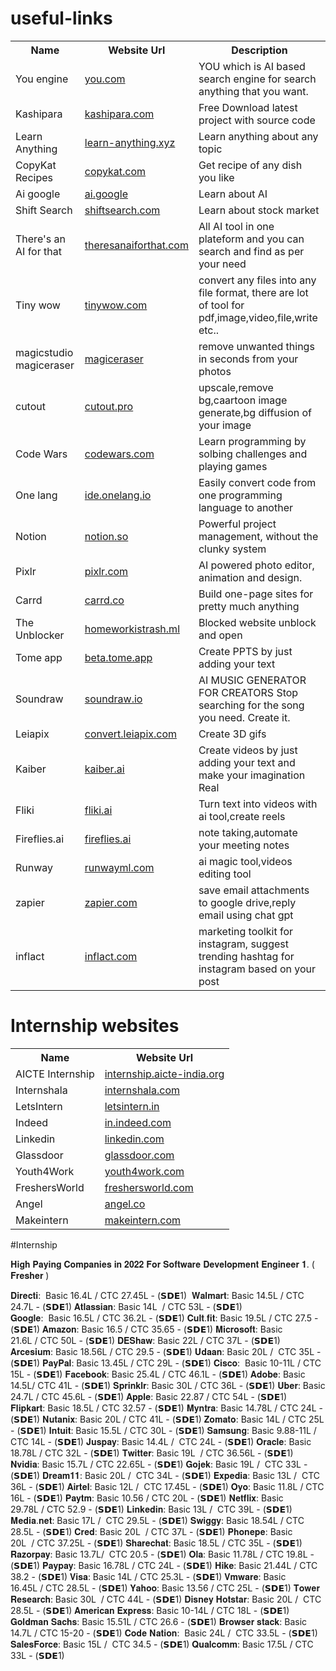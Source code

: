 # useful-links
<table>
    <tr><th>Name</th><th>Website Url</th><th>Description</th></tr>
    <tr><td>You engine</td><td><a href="https://www.you.com/" target="_parent" >you.com</a></td><td>YOU which is AI based search engine for search anything that you want.</td></tr>
    <tr><td>Kashipara</td><td><a href="https://www.kashipara.com/" target="_blank">kashipara.com</a></td><td>Free Download latest project with source code</td></tr>
    <tr><td>Learn Anything</td><td><a href="https://learn-anything.xyz/" target="_blank">learn-anything.xyz</a></td><td>Learn anything about any topic</td></tr>
    <tr><td>CopyKat Recipes</td><td><a href="https://copykat.com/" target="_blank">copykat.com</a></td><td>Get recipe of any dish you like</td></tr>
    <tr><td>Ai google</td><td><a href="https://ai.google/" target="_blank">ai.google</a></td><td>Learn about AI</td></tr>
    <tr><td>Shift Search</td><td><a href="https://www.shiftsearch.com/" target="_blank">shiftsearch.com</a></td><td>Learn about stock market</td></tr>
    <tr><td>There's an AI for that </td><td><a href="https://theresanaiforthat.com/" target="_blank">theresanaiforthat.com </a></td><td>All AI tool in one plateform and you can search and find as per your need </td></tr>
    <tr><td>Tiny wow </td><td><a href="https://tinywow.com/" target="_blank">tinywow.com </a></td><td>convert any files into any file format, there are lot of tool for pdf,image,video,file,write etc.. </td></tr>
    <tr><td>magicstudio magiceraser </td><td><a href="https://magicstudio.com/magiceraser" target="_blank">magiceraser </a></td><td>remove unwanted things in seconds from your photos </td></tr>
    <tr><td>cutout </td><td><a href="https://www.cutout.pro/" target="_blank">cutout.pro </a></td><td>upscale,remove bg,caartoon image generate,bg diffusion of your image </td></tr>
    <tr><td>Code Wars </td><td><a href="https://www.codewars.com/" target="_blank">codewars.com </a></td><td>Learn programming by solbing challenges and playing games </td></tr>
    <tr><td>One lang </td><td><a href="https://ide.onelang.io/" target="_blank">ide.onelang.io </a></td><td>Easily convert code from one programming language to another </td></tr>
    <tr><td>Notion </td><td><a href="https://www.notion.so/projects" target="_blank">notion.so </a></td><td>Powerful project management, without the clunky system </td></tr>
    <tr><td>Pixlr </td><td><a href="https://pixlr.com/" target="_blank">pixlr.com </a></td><td>AI powered photo editor, animation and design. </td></tr>
    <tr><td>Carrd </td><td><a href="https://carrd.co/" target="_blank">carrd.co </a></td><td>Build one-page sites for pretty much anything </td></tr>
    <tr><td>The Unblocker </td><td><a href="https://www.homeworkistrash.ml/" target="_blank">homeworkistrash.ml </a></td><td>Blocked website unblock and open </td></tr>
    <tr><td>Tome app </td><td><a href="https://beta.tome.app/" target="_blank">beta.tome.app </a></td><td>Create PPTS by just adding your text </td></tr>
    <tr><td>Soundraw </td><td><a href="https://soundraw.io/" target="_blank">soundraw.io </a></td><td>AI MUSIC GENERATOR FOR CREATORS Stop searching for the song you need. Create it. </td></tr>
    <tr><td>Leiapix </td><td><a href="https://convert.leiapix.com/" target="_blank">convert.leiapix.com </a></td><td>Create 3D gifs </td></tr>
    <tr><td>Kaiber </td><td><a href="https://www.kaiber.ai/" target="_blank">kaiber.ai </a></td><td>Create videos by just adding your text and make your imagination Real </td></tr>
    <tr><td>Fliki </td><td><a href="https://fliki.ai/" target="_blank">fliki.ai </a></td><td>Turn text into videos with ai tool,create reels </td></tr>
    <tr><td>Fireflies.ai </td><td><a href="https://fireflies.ai/" target="_blank">fireflies.ai </a></td><td>note taking,automate your meeting notes </td></tr>
    <tr><td>Runway </td><td><a href="https://runwayml.com/" target="_blank">runwayml.com </a></td><td>ai magic tool,videos editing tool </td></tr>
    <tr><td>zapier </td><td><a href="https://zapier.com/" target="_blank">zapier.com </a></td><td>save email attachments to google drive,reply email using chat gpt</td></tr>
    <tr><td>inflact </td><td><a href="https://inflact.com/" target="_blank">inflact.com </a></td><td>marketing toolkit for instagram, suggest trending hashtag for instagram based on your post </td></tr>

</table>



# Internship websites
<table>
    <tr><th>Name</th><th>Website Url</th></tr>
    <tr><td>AICTE Internship </td><td><a href="https://internship.aicte-india.org/internships.php" target="_blank">internship.aicte-india.org </a></td></tr>
    <tr><td>Internshala </td><td><a href="https://internshala.com/internships/" target="_blank">internshala.com </a></td></tr>
    <tr><td>LetsIntern </td><td><a href="https://letsintern.in/current-internships-2/" target="_blank">letsintern.in </a></td></tr>
    <tr><td>Indeed </td><td><a href="https://in.indeed.com/?r=us" target="_blank">in.indeed.com </a></td></tr>
    <tr><td>Linkedin </td><td><a href="https://www.linkedin.com/" target="_blank">linkedin.com </a></td></tr>
    <tr><td>Glassdoor </td><td><a href="https://www.glassdoor.com/index.htm" target="_blank">glassdoor.com</a></td></tr>
    <tr><td>Youth4Work </td><td><a href="https://www.youth4work.com/" target="_blank">youth4work.com </a></td></tr>
    <tr><td>FreshersWorld </td><td><a href="https://www.freshersworld.com/" target="_blank">freshersworld.com </a></td></tr>
    <tr><td>Angel </td><td><a href="https://angel.co/" target="_blank">angel.co </a></td></tr>
    <tr><td>Makeintern </td><td><a href="https://www.makeintern.com/" target="_blank">makeintern.com</a></td></tr>


</table>


#Internship

𝐇𝐢𝐠𝐡 𝐏𝐚𝐲𝐢𝐧𝐠 𝐂𝐨𝐦𝐩𝐚𝐧𝐢𝐞𝐬 𝐢𝐧 𝟐𝟎𝟐𝟐 𝐅𝐨𝐫 𝐒𝐨𝐟𝐭𝐰𝐚𝐫𝐞 𝐃𝐞𝐯𝐞𝐥𝐨𝐩𝐦𝐞𝐧𝐭 𝐄𝐧𝐠𝐢𝐧𝐞𝐞𝐫 𝟏. ( 𝐅𝐫𝐞𝐬𝐡𝐞𝐫 )

𝐃𝐢𝐫𝐞𝐜𝐭𝐢:  Basic 16.4L / CTC 27.45L - (𝗦𝗗𝗘1) 
𝐖𝐚𝐥𝐦𝐚𝐫𝐭: Basic 14.5L / CTC 24.7L - (𝗦𝗗𝗘1)
𝐀𝐭𝐥𝐚𝐬𝐬𝐢𝐚𝐧: Basic 14L  / CTC 53L - (𝗦𝗗𝗘1)<br />
𝐆𝐨𝐨𝐠𝐥𝐞:  Basic 16.5L / CTC 36.2L - (𝗦𝗗𝗘1)
𝐂𝐮𝐥𝐭.𝐟𝐢𝐭: Basic 19.5L / CTC 27.5 - (𝗦𝗗𝗘1)
𝐀𝐦𝐚𝐳𝐨𝐧: Basic 16.5 / CTC 35.65 - (𝗦𝗗𝗘1)
𝐌𝐢𝐜𝐫𝐨𝐬𝐨𝐟𝐭: Basic 21.6L / CTC 50L - (𝗦𝗗𝗘1)
𝐃𝐄𝐒𝐡𝐚𝐰: Basic 22L / CTC 37L - (𝗦𝗗𝗘1)
𝐀𝐫𝐜𝐞𝐬𝐢𝐮𝐦: Basic 18.56L / CTC 29.5 - (𝗦𝗗𝗘1)
𝐔𝐝𝐚𝐚𝐧: Basic 20L /  CTC 35L - (𝗦𝗗𝗘1)
𝐏𝐚𝐲𝐏𝐚𝐥: Basic 13.45L / CTC 29L - (𝗦𝗗𝗘1)
𝐂𝐢𝐬𝐜𝐨:  Basic 10-11L / CTC 15L - (𝗦𝗗𝗘1)
𝐅𝐚𝐜𝐞𝐛𝐨𝐨𝐤: Basic 25.4L / CTC 46.1L - (𝗦𝗗𝗘1)
𝐀𝐝𝐨𝐛𝐞: Basic 14.5L/ CTC 41L - (𝗦𝗗𝗘1)
𝐒𝐩𝐫𝐢𝐧𝐤𝐥𝐫: Basic 30L / CTC 36L - (𝗦𝗗𝗘1)
𝐔𝐛𝐞𝐫: Basic 24.7L / CTC 45.6L - (𝗦𝗗𝗘1)
𝐀𝐩𝐩𝐥𝐞: Basic 22.87 / CTC 54L - (𝗦𝗗𝗘1)
𝐅𝐥𝐢𝐩𝐤𝐚𝐫𝐭: Basic 18.5L / CTC 32.57 - (𝗦𝗗𝗘1)
𝐌𝐲𝐧𝐭𝐫𝐚: Basic 14.78L / CTC 24L - (𝗦𝗗𝗘1)
𝐍𝐮𝐭𝐚𝐧𝐢𝐱: Basic 20L / CTC 41L - (𝗦𝗗𝗘1)
𝐙𝐨𝐦𝐚𝐭𝐨: Basic 14L / CTC 25L - (𝗦𝗗𝗘1)
𝐈𝐧𝐭𝐮𝐢𝐭: Basic 15.5L / CTC 30L - (𝗦𝗗𝗘1)
𝐒𝐚𝐦𝐬𝐮𝐧𝐠: Basic 9.88-11L / CTC 14L - (𝗦𝗗𝗘1)
𝐉𝐮𝐬𝐩𝐚𝐲: Basic 14.4L /  CTC 24L - (𝗦𝗗𝗘1)
𝐎𝐫𝐚𝐜𝐥𝐞: Basic 18.78L / CTC 32L - (𝗦𝗗𝗘1)
𝐓𝐰𝐢𝐭𝐭𝐞𝐫: Basic 19L  / CTC 36.56L - (𝗦𝗗𝗘1)
𝐍𝐯𝐢𝐝𝐢𝐚: Basic 15.7L / CTC 22.65L - (𝗦𝗗𝗘1)
𝐆𝐨𝐣𝐞𝐤: Basic 19L /  CTC 33L - (𝗦𝗗𝗘1)
𝐃𝐫𝐞𝐚𝐦𝟏𝟏: Basic 20L /  CTC 34L - (𝗦𝗗𝗘1)
𝐄𝐱𝐩𝐞𝐝𝐢𝐚: Basic 13L /  CTC 36L - (𝗦𝗗𝗘1)
𝐀𝐢𝐫𝐭𝐞𝐥: Basic 12L /  CTC 17.45L - (𝗦𝗗𝗘1)
𝐎𝐲𝐨: Basic 11.8L / CTC 16L - (𝗦𝗗𝗘1)
𝐏𝐚𝐲𝐭𝐦: Basic 10.56 / CTC 20L - (𝗦𝗗𝗘1)
𝐍𝐞𝐭𝐟𝐥𝐢𝐱: Basic 29.78L / CTC 52.9 - (𝗦𝗗𝗘1)
𝐋𝐢𝐧𝐤𝐞𝐝𝐢𝐧: Basic 13L /  CTC 39L - (𝗦𝗗𝗘1)
𝐌𝐞𝐝𝐢𝐚.𝐧𝐞𝐭: Basic 17L /  CTC 29.5L - (𝗦𝗗𝗘1)
𝐒𝐰𝐢𝐠𝐠𝐲: Basic 18.54L / CTC 28.5L - (𝗦𝗗𝗘1)
𝐂𝐫𝐞𝐝: Basic 20L  / CTC 37L - (𝗦𝗗𝗘1)
𝐏𝐡𝐨𝐧𝐞𝐩𝐞: Basic 20L  / CTC 37.25L - (𝗦𝗗𝗘1)
𝐒𝐡𝐚𝐫𝐞𝐜𝐡𝐚𝐭: Basic 18.5L / CTC 35L - (𝗦𝗗𝗘1)
𝐑𝐚𝐳𝐨𝐫𝐩𝐚𝐲: Basic 13.7L/  CTC 20.5 - (𝗦𝗗𝗘1)
𝐎𝐥𝐚: Basic 11.78L / CTC 19.8L - (𝗦𝗗𝗘1)
𝐏𝐚𝐲𝐩𝐚𝐲: Basic 16.78L / CTC 24L - (𝗦𝗗𝗘1)
𝐇𝐢𝐤𝐞: Basic 21.44L / CTC 38.2 - (𝗦𝗗𝗘1)
𝐕𝐢𝐬𝐚: Basic 14L / CTC 25.3L - (𝗦𝗗𝗘1)
𝐕𝐦𝐰𝐚𝐫𝐞: Basic 16.45L / CTC 28.5L - (𝗦𝗗𝗘1)
𝐘𝐚𝐡𝐨𝐨: Basic 13.56 / CTC 25L - (𝗦𝗗𝗘1)
𝐓𝐨𝐰𝐞𝐫 𝐑𝐞𝐬𝐞𝐚𝐫𝐜𝐡: Basic 30L  / CTC 44L - (𝗦𝗗𝗘1)
𝐃𝐢𝐬𝐧𝐞𝐲 𝐇𝐨𝐭𝐬𝐭𝐚𝐫: Basic 20L /  CTC 28.5L - (𝗦𝗗𝗘1)
𝐀𝐦𝐞𝐫𝐢𝐜𝐚𝐧 𝐄𝐱𝐩𝐫𝐞𝐬𝐬: Basic 10-14L / CTC 18L - (𝗦𝗗𝗘1)
𝐆𝐨𝐥𝐝𝐦𝐚𝐧 𝐒𝐚𝐜𝐡𝐬: Basic 15.51L / CTC 26.6 - (𝗦𝗗𝗘1)
𝐁𝐫𝐨𝐰𝐬𝐞𝐫 𝐬𝐭𝐚𝐜𝐤: Basic 14.7L / CTC 15-20 - (𝗦𝗗𝗘1)
𝐂𝐨𝐝𝐞 𝐍𝐚𝐭𝐢𝐨𝐧:  Basic 24L /  CTC 33.5L - (𝗦𝗗𝗘1)
𝐒𝐚𝐥𝐞𝐬𝐅𝐨𝐫𝐜𝐞: Basic 15L /  CTC 34.5 - (𝗦𝗗𝗘1)
𝐐𝐮𝐚𝐥𝐜𝐨𝐦𝐦: Basic 17.5L / CTC 33L - (𝗦𝗗𝗘1)
